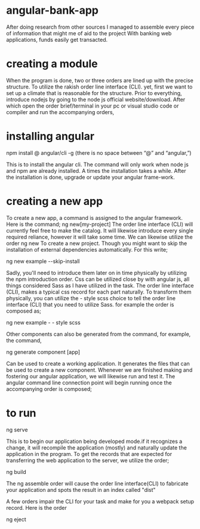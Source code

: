 # angular-bank-app

After doing research from other sources I managed to assemble every piece of information that might me of aid to the project
With banking web applications, funds easily get transacted.

# creating a module

When the program is done, two or three orders are lined up with the precise structure.
To utilize the rakish order line interface (CLI). yet, first we want to set up a climate that is reasonable for the structure. Prior to everything, introduce nodejs by going to the node js official website/download. After which open the order brief/terminal in your pc or visual studio code or compiler and run the accompanying orders,

# installing angular
npm install @ angular/cli -g (there is no space between “@” and “angular,”)

This is to install the angular cli. The command will only work when node js and npm are already installed. A times the installation takes a while.
After the installation is done, upgrade or update your angular frame-work.

# creating a new app
To create a new app, a command is assigned to the angular framework. Here is the command;
ng new[my-project]
The order line interface (CLI) will currently feel free to make the catalog. It will likewise introduce every single required reliance, however it will take some time.
We can likewise utilize the order
ng new
To create a new project.
Though you might want to skip the installation of external dependencies automatically. For this write;

ng new example --skip-install

Sadly, you'll need to introduce them later on in time physically by utilizing the npm introduction order.
Css can be utilized close by with angular js, all things considered Sass as I have utilized in the task. The order line interface (CLI), makes a typical css record for each part naturally. To transform them physically, you can utilize the - style scss choice to tell the order line interface (CLI) that you need to utilize Sass. for example the order is composed as;


ng new example - - style scss

Other components can also be generated from the command, for example, the command,

ng generate component [app]

Can be used to create a working application. It generates the files that can be used to create a new component. 
Whenever we are finished making and fostering our angular application, we will likewise run and test it. The angular command line connection point will begin running once the accompanying order is composed;
# to run
ng serve

This is to begin our application being developed mode.if it recognizes a change, it will recompile the application (mostly) and naturally update the application in the program.
To get the records that are expected for transferring the web application to the server, we utilize the order;

ng build

The ng assemble order will cause the order line interface(CLI) to fabricate your application and spots the result in an index called "dist"

A few orders impair the CLI for your task and make for you a webpack setup record. Here is the order

ng eject


 

